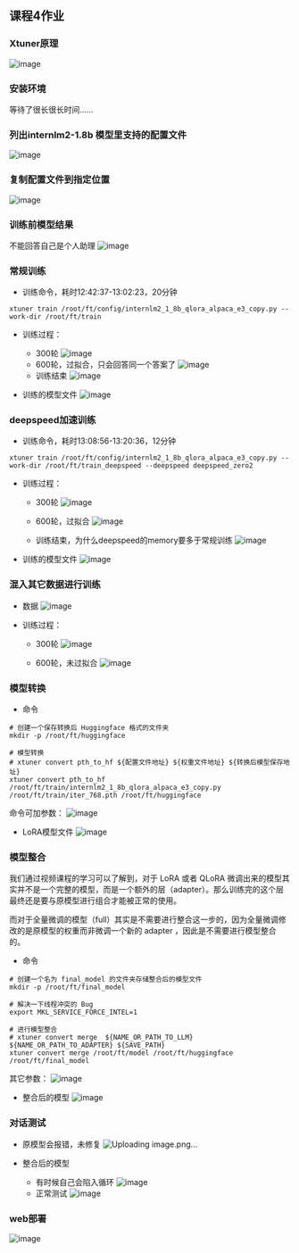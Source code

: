 ## 课程4作业

### Xtuner原理
![image](https://github.com/tangyanlin/llm_notes/assets/2775580/034ce351-351c-4b22-96fa-884250272c0d)

### 安装环境
等待了很长很长时间……

### 列出internlm2-1.8b 模型里支持的配置文件
![image](https://github.com/tangyanlin/llm_notes/assets/2775580/68818105-6818-433a-ad51-3495b5e30132)

### 复制配置文件到指定位置
![image](https://github.com/tangyanlin/llm_notes/assets/2775580/1e50bfa2-15c3-4125-936f-0ca090946ba8)

### 训练前模型结果
不能回答自己是个人助理
![image](https://github.com/tangyanlin/llm_notes/assets/2775580/034a60c6-e70e-4f6f-9fa6-5dc2a58971f1)


### 常规训练
- 训练命令，耗时12:42:37-13:02:23，20分钟
```
xtuner train /root/ft/config/internlm2_1_8b_qlora_alpaca_e3_copy.py --work-dir /root/ft/train
```
- 训练过程：
  - 300轮
  ![image](https://github.com/tangyanlin/llm_notes/assets/2775580/9c4a2ddc-435e-4d27-9898-e6ad880ada28)
  - 600轮，过拟合，只会回答同一个答案了
  ![image](https://github.com/tangyanlin/llm_notes/assets/2775580/aae99498-ad91-4999-8528-8b77d8af0357)
  - 训练结束
  ![image](https://github.com/tangyanlin/llm_notes/assets/2775580/f073eae5-ef2a-4e4c-a1cd-9d56002ab88f)

- 训练的模型文件
![image](https://github.com/tangyanlin/llm_notes/assets/2775580/32502313-8267-44c8-9400-60f46895cd96)

### deepspeed加速训练
- 训练命令，耗时13:08:56-13:20:36，12分钟
```
xtuner train /root/ft/config/internlm2_1_8b_qlora_alpaca_e3_copy.py --work-dir /root/ft/train_deepspeed --deepspeed deepspeed_zero2
```
- 训练过程：
  - 300轮
  ![image](https://github.com/tangyanlin/llm_notes/assets/2775580/7f82aedb-ae76-45e9-9682-6ef77055b1c0)

  - 600轮，过拟合
  ![image](https://github.com/tangyanlin/llm_notes/assets/2775580/cad93b4e-9a7f-43a5-a5ad-c91d78420553)


  - 训练结束，为什么deepspeed的memory要多于常规训练
  ![image](https://github.com/tangyanlin/llm_notes/assets/2775580/066bb4fa-5fa9-4108-bd8d-3e433af29af6)


- 训练的模型文件
![image](https://github.com/tangyanlin/llm_notes/assets/2775580/40adb856-ccc8-47bc-a719-6fad43730818)

### 混入其它数据进行训练
- 数据
![image](https://github.com/tangyanlin/llm_notes/assets/2775580/4c41ddc9-aa33-4e37-a848-ac71c1fd2c27)

- 训练过程：
  - 300轮
    ![image](https://github.com/tangyanlin/llm_notes/assets/2775580/c1682739-7e20-472d-b084-da99f40f5b78)

  - 600轮，未过拟合
 ![image](https://github.com/tangyanlin/llm_notes/assets/2775580/cccb5bbb-e60a-412c-92ff-cce1b7ccf838)

### 模型转换
- 命令
```
# 创建一个保存转换后 Huggingface 格式的文件夹
mkdir -p /root/ft/huggingface

# 模型转换
# xtuner convert pth_to_hf ${配置文件地址} ${权重文件地址} ${转换后模型保存地址}
xtuner convert pth_to_hf /root/ft/train/internlm2_1_8b_qlora_alpaca_e3_copy.py /root/ft/train/iter_768.pth /root/ft/huggingface
```
命令可加参数：
![image](https://github.com/tangyanlin/llm_notes/assets/2775580/c617de0d-d39f-464d-81bd-e5def4ea2f71)


- LoRA模型文件
![image](https://github.com/tangyanlin/llm_notes/assets/2775580/c8a966aa-ad0f-4fbb-8df7-e20b43ac5488)

### 模型整合
我们通过视频课程的学习可以了解到，对于 LoRA 或者 QLoRA 微调出来的模型其实并不是一个完整的模型，而是一个额外的层（adapter）。那么训练完的这个层最终还是要与原模型进行组合才能被正常的使用。

而对于全量微调的模型（full）其实是不需要进行整合这一步的，因为全量微调修改的是原模型的权重而非微调一个新的 adapter ，因此是不需要进行模型整合的。

- 命令
```
# 创建一个名为 final_model 的文件夹存储整合后的模型文件
mkdir -p /root/ft/final_model

# 解决一下线程冲突的 Bug 
export MKL_SERVICE_FORCE_INTEL=1

# 进行模型整合
# xtuner convert merge  ${NAME_OR_PATH_TO_LLM} ${NAME_OR_PATH_TO_ADAPTER} ${SAVE_PATH} 
xtuner convert merge /root/ft/model /root/ft/huggingface /root/ft/final_model
```
其它参数：
![image](https://github.com/tangyanlin/llm_notes/assets/2775580/ed2a874d-ec5a-42ce-8908-fda062b433ce)

- 整合后的模型
![image](https://github.com/tangyanlin/llm_notes/assets/2775580/90704c77-3626-4365-91c6-641650bd371e)

### 对话测试

- 原模型会报错，未修复
  ![Uploading image.png…]()

- 整合后的模型
  - 有时候自己会陷入循环
![image](https://github.com/tangyanlin/llm_notes/assets/2775580/af03b7fc-850e-40a5-921d-7b0f8388a3b1)
  - 正常测试
![image](https://github.com/tangyanlin/llm_notes/assets/2775580/052c5975-63ee-42e1-8c9c-d043c38c14f8)

### web部署
![image](https://github.com/tangyanlin/llm_notes/assets/2775580/a9032c83-b74a-46ca-bd5a-24322ede801b)
